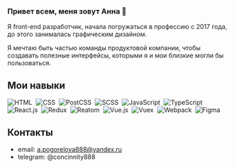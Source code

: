 ### Привет всем, меня зовут Анна 👋

Я front-end разработчик, начала погружаться в профессию с 2017 года, до этого занималась графическим дизайном.

Я мечтаю быть частью команды продуктовой компании, чтобы создавать полезные интерфейсы, которыми я и мои близкие могли бы пользоваться.

<!--
**Concinnity888/Concinnity888** is a ✨ _special_ ✨ repository because its `README.md` (this file) appears on your GitHub profile.

Here are some ideas to get you started:

- 🔭 I’m currently working on ...
- 🌱 I’m currently learning ...
- 👯 I’m looking to collaborate on ...
- 🤔 I’m looking for help with ...
- 💬 Ask me about ...
- 📫 How to reach me: ...
- 😄 Pronouns: ...
- ⚡ Fun fact: ...
-->

## Мои навыки

![HTML](https://img.shields.io/badge/-HTML-05122A?style=flat&logo=HTML5)&nbsp;
![CSS](https://img.shields.io/badge/-CSS-05122A?style=flat&logo=CSS3&logoColor=1572B6)&nbsp;
![PostCSS](https://img.shields.io/badge/-PostCSS-05122A?style=flat&logo=PostCSS&logoColor=1572B6)&nbsp;
![SCSS](https://img.shields.io/badge/-SCSS-05122A?style=flat&logo=SCSS&logoColor=1572B6)&nbsp;
![JavaScript](https://img.shields.io/badge/-JavaScript-05122A?style=flat&logo=javascript)&nbsp;
![TypeScript](https://img.shields.io/badge/-TypeScript-05122A?style=flat&logo=TypeScript)&nbsp;
![React.js](https://img.shields.io/badge/-React.js-05122A?style=flat&logo=react)&nbsp;
![Redux](https://img.shields.io/badge/-Redux-05122A?style=flat&logo=Redux)&nbsp;
![Reatom](https://img.shields.io/badge/-Reatom-05122A?style=flat&logo=Reatom)&nbsp;
![Vue.js](https://img.shields.io/badge/-Vue.js-05122A?style=flat&logo=Vue)&nbsp;
![Vuex](https://img.shields.io/badge/-Vuex-05122A?style=flat&logo=Vuex)&nbsp;
![Webpack](https://img.shields.io/badge/-Webpack-05122A?style=flat&logo=Webpack)&nbsp;
![Figma](https://img.shields.io/badge/-Figma-05122A?style=flat&logo=Figma)&nbsp;

## Контакты

- email: a.pogorelova888@yandex.ru
- telegram: @concinnity888
